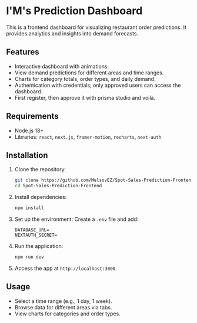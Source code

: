 # I&apos;M&apos;s Prediction Dashboard

This is a frontend dashboard for visualizing restaurant order predictions. It
provides analytics and insights into demand forecasts.

## Features

- Interactive dashboard with animations.
- View demand predictions for different areas and time ranges.
- Charts for category totals, order types, and daily demand.
- Authentication with credentials; only approved users can access the dashboard.
- First register, then approve it with prisma studio and voilà.

## Requirements

- Node.js 18+
- Libraries: `react`, `next.js`, `framer-motion`, `recharts`, `next-auth`

## Installation

1. Clone the repository:

   ```bash
   git clone https://github.com/MelsovEZ/Spot-Sales-Prediction-Frontend.git
   cd Spot-Sales-Prediction-Frontend
   ```

2. Install dependencies:

   ```bash
   npm install
   ```

3. Set up the environment: Create a `.env` file and add:

   ```
   DATABASE_URL=
   NEXTAUTH_SECRET=
   ```

4. Run the application:

   ```bash
   npm run dev
   ```

5. Access the app at `http://localhost:3000`.

## Usage

- Select a time range (e.g., 1 day, 1 week).
- Browse data for different areas via tabs.
- View charts for categories and order types.
